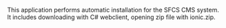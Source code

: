 This application performs automatic installation for the SFCS CMS system.
It includes downloading with C# webclient, opening zip file with ionic.zip.

